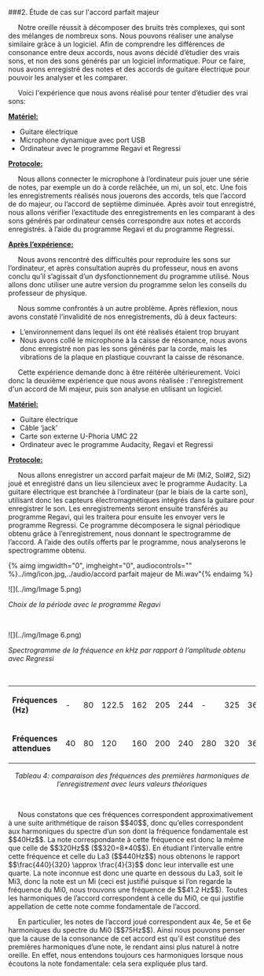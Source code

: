 ###2. Étude de cas sur l'accord parfait majeur

<p>&nbsp;&nbsp;&nbsp;&nbsp;
	Notre oreille réussit à décomposer des bruits très complexes, qui sont des mélanges de nombreux sons. Nous pouvons réaliser une analyse similaire grâce à un logiciel. Afin de comprendre les différences de consonance entre deux accords, nous avons décidé d’étudier des vrais sons, et non des sons générés par un logiciel informatique. Pour ce faire, nous avons enregistré des notes et des accords de guitare électrique pour pouvoir les analyser et les comparer.
</p>
<p>&nbsp;&nbsp;&nbsp;&nbsp;
	Voici l'expérience que nous avons réalisé pour tenter d’étudier des vrai sons:
</p>
<p>
	<strong><u>
		Matériel:
	</u></strong>
</p>
<ul>
	<li >
		Guitare électrique
	</li>
	<li >
		Microphone dynamique avec port USB
	</li>
	<li >
		Ordinateur avec le programme Regavi et Regressi
	</li>
</ul>
<p>
	<strong><u>
		Protocole:
	</u></strong>
</p>
<p>&nbsp;&nbsp;&nbsp;&nbsp;
	Nous allons connecter le microphone à l’ordinateur puis jouer une série de notes, par exemple un do à corde relâchée, un mi, un sol, etc. Une fois les enregistrements réalisés nous jouerons des accords, tels que l’accord de do majeur, ou l’accord de septième diminuée. Après avoir tout enregistré, nous allons vérifier l’exactitude des enregistrements en les comparant à des sons générés par ordinateur censés correspondre aux notes et accords enregistrés. à l’aide du programme Regavi et du programme Regressi.
</p>
<p>
	<strong><u>
		Après l’expérience:
	</u></strong>
</p>
<p>&nbsp;&nbsp;&nbsp;&nbsp;
	Nous avons rencontré des difficultés pour reproduire les sons sur l’ordinateur, et après consultation auprès du professeur, nous en avons conclu qu’il s’agissait d’un dysfonctionnement du programme utilisé. Nous allons donc utiliser une autre version du programme selon les conseils du professeur de physique.
</p>
<p>&nbsp;&nbsp;&nbsp;&nbsp;
	Nous somme confrontés à un autre problème. Après réflexion, nous avons constaté l’invalidité de nos enregistrements, dû à deux facteurs:
</p>
<ul>
	<li >
		L’environnement dans lequel ils ont été réalisés étaient trop bruyant
	</li>
	<li >
		Nous avons collé le microphone à la caisse de résonance, nous avons donc enregistré non pas les sons générés par la corde, mais les vibrations de la plaque en plastique couvrant la caisse de résonance.
	</li>
</ul>
<p>&nbsp;&nbsp;&nbsp;&nbsp;
	Cette expérience demande donc à être réitérée ultérieurement. Voici donc la deuxième expérience que nous avons réalisée : l'enregistrement d'un accord de Mi majeur, puis son analyse en utilisant un logiciel.
</p>
<p>
	<strong><u>
		Matériel:
	</u></strong>
</p>
<ul>
	<li >
		Guitare électrique
	</li>
	<li >
		Câble ‘jack’
	</li>
	<li >
		Carte son externe U-Phoria UMC 22
	</li>
	<li >
		Ordinateur avec le programme Audacity, Regavi et Regressi
	</li>
</ul>
<p>
	<strong><u>
		Protocole:
	</u></strong>
</p>
<p>&nbsp;&nbsp;&nbsp;&nbsp;
	Nous allons enregistrer un accord parfait majeur de Mi (Mi2, Sol#2, Si2) joué et enregistré dans un lieu silencieux avec le programme Audacity. La guitare électrique est branchée à l’ordinateur (par le biais de la carte son), utilisant donc les capteurs électromagnétiques intégrés dans la guitare pour enregistrer le son. Les enregistrements seront ensuite transférés au programme Regavi, qui les traitera pour ensuite les envoyer vers le programme Regressi. Ce programme décomposera le signal périodique obtenu grâce à l’enregistrement, nous donnant le spectrogramme de l’accord. A l’aide des outils offerts par le programme, nous analyserons le spectrogramme obtenu.
</p>

{% aimg imgwidth="0", imgheight="0", audiocontrols="" %}../img/icon.jpg,../audio/accord parfait majeur de Mi.wav"{% endaimg %}

![](../img/Image 5.png)
<p><em>
Choix de la période avec le programme Regavi
</em></p>
<p>
&nbsp;
</p>

![](../img/Image 6.png)
<p><em>Spectrogramme  de la fréquence en kHz par rapport à l’amplitude obtenu avec Regressi</em></p>
<p>
&nbsp;
</p>

<table>
	<tbody>
		<tr>
			<td>
				<p>
					<strong>
						Fréquences (Hz)
					</strong>
				</p>
			</td>
			<td>
				<p>
					-
				</p>
			</td>
			<td>
				<p>
					80
				</p>
			</td>
			<td>
				<p>
					122.5
				</p>
			</td>
			<td>
				<p>
					162
				</p>
			</td>
			<td>
				<p>
					205
				</p>
			</td>
			<td>
				<p>
					244
				</p>
			</td>
			<td>
				<p>
					-
				</p>
			</td>
			<td>
				<p>
					325
				</p>
			</td>
			<td>
				<p>
					368
				</p>
			</td>
			<td>
				<p>
					411
				</p>
			</td>
		</tr>
		<tr>
			<td>
				<p>
					<strong>
						Fréquences attendues
					</strong>
				</p>
			</td>
			<td>
				<p>
					40
				</p>
			</td>
			<td>
				<p>
					80
				</p>
			</td>
			<td>
				<p>
					120
				</p>
			</td>
			<td>
				<p>
					160
				</p>
			</td>
			<td>
				<p>
					200
				</p>
			</td>
			<td>
				<p>
					240
				</p>
			</td>
			<td>
				<p>
					280
				</p>
			</td>
			<td>
				<p>
					320
				</p>
			</td>
			<td>
				<p>
					360
				</p>
			</td>
			<td>
				<p>
					400
				</p>
			</td>
		</tr>
	</tbody>
</table>
<p align="center"> 
	<em>
		 Tableau 4: comparaison des fréquences des premières harmoniques de l’enregistrement avec leurs valeurs théoriques
	</em>
</p>
<p>
&nbsp;
</p>

<p>&nbsp;&nbsp;&nbsp;&nbsp;
	Nous constatons que ces fréquences correspondent approximativement à une suite arithmétique de raison $$40$$, donc qu’elles correspondent aux harmoniques du spectre d’un son dont la fréquence fondamentale est $$40Hz$$. La note correspondante à cette fréquence est donc la même que celle de $$320Hz$$ ($$320=8*40$$). En étudiant l’intervalle entre cette fréquence et celle du La3 ($$440Hz$$) nous obtenons le rapport $$\frac{440}{320} \approx \frac{4}{3}$$ donc leur intervalle est une quarte. La note inconnue est donc une quarte en dessous du La3, soit le Mi3, donc la note est un Mi (ceci est justifié puisque si l’on regarde la fréquence du Mi0, nous trouvons une fréquence de $$41.2 Hz$$). Toutes les harmoniques de l’accord correspondent à celle du Mi0, ce qui justifie appellation de cette note comme fondamentale de l’accord.
</p>
<p>&nbsp;&nbsp;&nbsp;&nbsp;
    En particulier, les notes de l’accord joué correspondent aux 4e, 5e et 6e harmoniques du spectre du Mi0 ($$75Hz$$). Ainsi nous pouvons penser que la cause de la consonance de cet accord est qu’il est constitué des premières harmoniques d’une note, le rendant ainsi plus naturel à notre oreille. En effet, nous entendons toujours ces harmoniques lorsque nous écoutons la note fondamentale: cela sera expliquée plus tard.
</p>


